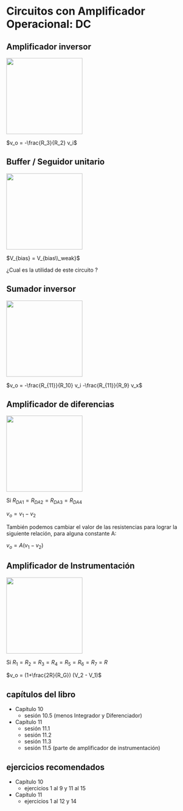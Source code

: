 # Circuitos con Amplificador Operacional: DC

## Amplificador inversor

<img src="https://julianodb.github.io/electronic_circuits_diagrams/amplifier_inverting.png" width="200"> 

$v_o = -\frac{R_3}{R_2} v_i$

## Buffer / Seguidor unitario

<img src="https://julianodb.github.io/electronic_circuits_diagrams/buffer_vbias.png" width="200"> 

$V_{bias} = V_{bias\\_weak}$

¿Cual es la utilidad de este circuito ?

## Sumador inversor

<img src="https://julianodb.github.io/electronic_circuits_diagrams/inverting_summing_amplifier.png" width="200"> 

$v_o = -\frac{R_{11}}{R_10} v_i -\frac{R_{11}}{R_9} v_x$

## Amplificador de diferencias

<img src="https://julianodb.github.io/electronic_circuits_diagrams/difference_amplifier.png" width="200"> 

Si $R_{DA1} = R_{DA2} = R_{DA3} = R_{DA4}$

$v_o = v_1 - v_2$

También podemos cambiar el valor de las resistencias para lograr la siguiente relación, para alguna constante A:

$v_o = A (v_1 - v_2)$

## Amplificador de Instrumentación

<img src="https://julianodb.github.io/electronic_circuits_diagrams/instrumentation_amplifier.png" width="200"> 

Si $R_1 = R_2 = R_3 = R_4 = R_5 = R_6 = R_7 = R$

$v_o = (1+\frac{2R}{R_G}) (V_2 - V_1)$

## capítulos del libro
- Capítulo 10
  - sesión 10.5 (menos Integrador y Diferenciador)
- Capítulo 11
  - sesión 11.1
  - sesión 11.2
  - sesión 11.3
  - sesión 11.5 (parte de amplificador de instrumentación) 

## ejercicios recomendados
- Capítulo 10
  - ejercicios 1 al 9 y 11 al 15
- Capítulo 11
  - ejercicios 1 al 12 y 14
